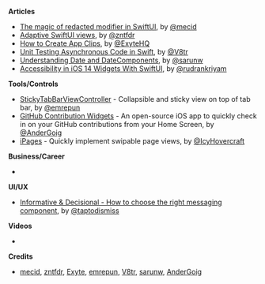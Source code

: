 
**Articles**

* [The magic of redacted modifier in SwiftUI](https://swiftwithmajid.com/2020/10/22/the-magic-of-redacted-modifier-in-swiftui/), by [@mecid](https://twitter.com/mecid)
* [Adaptive SwiftUI views](https://fivestars.blog/swiftui/adaptive-swiftui-views.html), by [@zntfdr](https://twitter.com/zntfdr)
* [How to Create App Clips](https://exyte.com/blog/how-to-create-app-clips), by [@ExyteHQ](https://twitter.com/ExyteHQ)
* [Unit Testing Asynchronous Code in Swift](https://www.vadimbulavin.com/unit-testing-async-code-in-swift/), by [@V8tr](https://twitter.com/V8tr)
* [Understanding Date and DateComponents](https://sarunw.com/posts/understanding-date-and-datecomponents/), by [@sarunw](https://twitter.com/sarunw)
* [Accessibility in iOS 14 Widgets With SwiftUI](https://medium.com/better-programming/accessibility-in-ios-14-widgets-with-swiftui-83656bdb68e2), by [@rudrankriyam](https://twitter.com/rudrankriyam)


**Tools/Controls**

* [StickyTabBarViewController](https://github.com/emrepun/StickyTabBarViewController) - Collapsible and sticky view on top of tab bar, by [@emrepun](https://github.com/emrepun)
* [GitHub Contribution Widgets](https://github.com/AnderGoig/github-contributions-ios) - An open-source iOS app to quickly check in on your GitHub contributions from your Home Screen, by [@AnderGoig](https://github.com/AnderGoig)
* [iPages](https://github.com/benjaminsage/iPages) - Quickly implement swipable page views, by [@IcyHovercraft](https://twitter.com/IcyHovercraft)

**Business/Career**

* 

**UI/UX**

* [Informative & Decisional - How to choose the right messaging component](https://medium.com/tap-to-dismiss/informative-decisional-b2ed272b4696), by [@taptodismiss](https://twitter.com/taptodismiss)

**Videos**

* 

**Credits**

* [mecid](https://github.com/mecid), [zntfdr](https://github.com/zntfdr), [Exyte](https://github.com/exyte), [emrepun](https://github.com/emrepun), [V8tr](https://github.com/V8tr), [sarunw](https://github.com/sarunw), [AnderGoig](https://github.com/AnderGoig)
